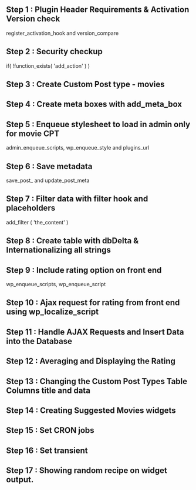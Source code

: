## Step 1 : Plugin Header Requirements & Activation Version check
register_activation_hook and version_compare

## Step 2 : Security checkup
if( !function_exists( 'add_action' ) )

## Step 3 : Create Custom Post type - movies

## Step 4 : Create meta boxes with add_meta_box

## Step 5 : Enqueue stylesheet to load in admin only for movie CPT
admin_enqueue_scripts, wp_enqueue_style and plugins_url

## Step 6 : Save metadata
save_post_ and update_post_meta

## Step 7 : Filter data with filter hook and placeholders
add_filter ( 'the_content' )

## Step 8 : Create table with dbDelta & Internationalizing all strings 

## Step 9 : Include rating option on front end
wp_enqueue_scripts, wp_enqueue_script

## Step 10 : Ajax request for rating from front end using wp_localize_script

## Step 11 : Handle AJAX Requests and Insert Data into the Database

## Step 12 : Averaging and Displaying the Rating

## Step 13 : Changing the Custom Post Types Table Columns title and data 

## Step 14 : Creating Suggested Movies widgets

## Step 15 : Set CRON jobs

## Step 16 : Set transient

## Step 17 : Showing random recipe on widget output.